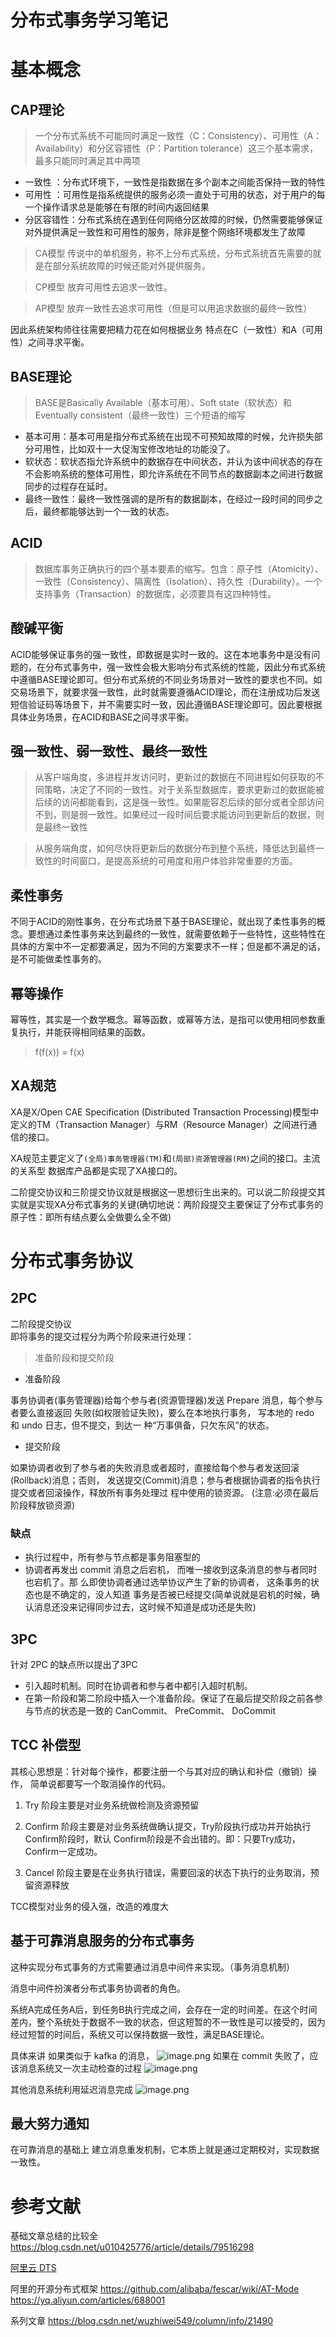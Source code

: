 # 分布式事务学习笔记

# 基本概念
## CAP理论
> 一个分布式系统不可能同时满足一致性（C：Consistency）、可用性（A：Availability）和分区容错性（P：Partition tolerance）这三个基本需求，最多只能同时满足其中两项
* 一致性 ：分布式环境下，一致性是指数据在多个副本之间能否保持一致的特性
* 可用性 ：可用性是指系统提供的服务必须一直处于可用的状态，对于用户的每一个操作请求总是能够在有限的时间内返回结果
* 分区容错性：分布式系统在遇到任何网络分区故障的时候，仍然需要能够保证对外提供满足一致性和可用性的服务，除非是整个网络环境都发生了故障

> CA模型  传说中的单机服务，称不上分布式系统，分布式系统首先需要的就是在部分系统故障的时候还能对外提供服务。

> CP模型 放弃可用性去追求一致性。

> AP模型 放弃一致性去追求可用性（但是可以用追求数据的最终一致性）

因此系统架构师往往需要把精力花在如何根据业务 特点在C（一致性）和A（可用性）之间寻求平衡。

## BASE理论
> BASE是Basically Available（基本可用）、Soft state（软状态）和Eventually consistent（最终一致性）三个短语的缩写
* 基本可用：基本可用是指分布式系统在出现不可预知故障的时候，允许损失部分可用性，比如双十一大促淘宝修改地址的功能没了。
* 软状态：软状态指允许系统中的数据存在中间状态，并认为该中间状态的存在不会影响系统的整体可用性，即允许系统在不同节点的数据副本之间进行数据同步的过程存在延时。
* 最终一致性：最终一致性强调的是所有的数据副本，在经过一段时间的同步之后，最终都能够达到一个一致的状态。

## ACID
> 数据库事务正确执行的四个基本要素的缩写。包含：原子性（Atomicity）、一致性（Consistency）、隔离性（Isolation）、持久性（Durability）。一个支持事务（Transaction）的数据库，必须要具有这四种特性。

## 酸碱平衡

ACID能够保证事务的强一致性，即数据是实时一致的。这在本地事务中是没有问题的，在分布式事务中，强一致性会极大影响分布式系统的性能，因此分布式系统中遵循BASE理论即可。但分布式系统的不同业务场景对一致性的要求也不同。如交易场景下，就要求强一致性，此时就需要遵循ACID理论，而在注册成功后发送短信验证码等场景下，并不需要实时一致，因此遵循BASE理论即可。因此要根据具体业务场景，在ACID和BASE之间寻求平衡。

## 强一致性、弱一致性、最终一致性

> 从客户端角度，多进程并发访问时，更新过的数据在不同进程如何获取的不同策略，决定了不同的一致性。对于关系型数据库，要求更新过的数据能被后续的访问都能看到，这是强一致性。如果能容忍后续的部分或者全部访问不到，则是弱一致性。如果经过一段时间后要求能访问到更新后的数据，则是最终一致性

> 从服务端角度，如何尽快将更新后的数据分布到整个系统，降低达到最终一致性的时间窗口，是提高系统的可用度和用户体验非常重要的方面。

## 柔性事务

不同于ACID的刚性事务，在分布式场景下基于BASE理论，就出现了柔性事务的概念。要想通过柔性事务来达到最终的一致性，就需要依赖于一些特性，这些特性在具体的方案中不一定都要满足，因为不同的方案要求不一样；但是都不满足的话，是不可能做柔性事务的。

## 幂等操作

幂等性，其实是一个数学概念。幂等函数，或幂等方法，是指可以使用相同参数重复执行，并能获得相同结果的函数。

> f(f(x)) = f(x)

## XA规范

XA是X/Open CAE Specification (Distributed Transaction Processing)模型中定义的TM（Transaction Manager）与RM（Resource Manager）之间进行通信的接口。

 XA规范主要定义了```(全局)事务管理器(TM)```和```(局部)资源管理器(RM)```之间的接口。主流的关系型 数据库产品都是实现了XA接口的。


二阶提交协议和三阶提交协议就是根据这一思想衍生出来的。可以说二阶段提交其实就是实现XA分布式事务的关键(确切地说：两阶段提交主要保证了分布式事务的原子性：即所有结点要么全做要么全不做)


# 分布式事务协议


## 2PC
二阶段提交协议  
即将事务的提交过程分为两个阶段来进行处理：
> 准备阶段和提交阶段

* 准备阶段

事务协调者(事务管理器)给每个参与者(资源管理器)发送 Prepare 消息，每个参与者要么直接返回
失败(如权限验证失败)，要么在本地执行事务， 写本地的 redo 和 undo 日志，但不提交，到达一
种“万事俱备，只欠东风”的状态。

* 提交阶段

如果协调者收到了参与者的失败消息或者超时，直接给每个参与者发送回滚(Rollback)消息；否则，
发送提交(Commit)消息；参与者根据协调者的指令执行提交或者回滚操作，释放所有事务处理过
程中使用的锁资源。 (注意:必须在最后阶段释放锁资源)

### 缺点 

* 执行过程中，所有参与节点都是事务阻塞型的
* 协调者再发出 commit 消息之后宕机， 而唯一接收到这条消息的参与者同时也宕机了。那
么即使协调者通过选举协议产生了新的协调者， 这条事务的状态也是不确定的，没人知道
事务是否被已经提交(简单说就是宕机的时候，确认消息还没来记得同步过去，这时候不知道是成功还是失败)



## 3PC
针对 2PC 的缺点所以提出了3PC

* 引入超时机制。同时在协调者和参与者中都引入超时机制。
* 在第一阶段和第二阶段中插入一个准备阶段。保证了在最后提交阶段之前各参与节点的状态是一致的 CanCommit、 PreCommit、 DoCommit

## TCC 补偿型

其核心思想是：针对每个操作，都要注册一个与其对应的确认和补偿（撤销）操作，
简单说都要写一个取消操作的代码。

1. Try 阶段主要是对业务系统做检测及资源预留

2. Confirm 阶段主要是对业务系统做确认提交，Try阶段执行成功并开始执行 Confirm阶段时，默认 Confirm阶段是不会出错的。即：只要Try成功，Confirm一定成功。

3. Cancel 阶段主要是在业务执行错误，需要回滚的状态下执行的业务取消，预留资源释放

TCC模型对业务的侵入强，改造的难度大



## 基于可靠消息服务的分布式事务
这种实现分布式事务的方式需要通过消息中间件来实现。（事务消息机制）

消息中间件扮演者分布式事务协调者的角色。

系统A完成任务A后，到任务B执行完成之间，会存在一定的时间差。在这个时间差内，整个系统处于数据不一致的状态，但这短暂的不一致性是可以接受的，因为经过短暂的时间后，系统又可以保持数据一致性，满足BASE理论。

具体来讲
如果类似于 kafka 的消息，
![image.png](https://upload-images.jianshu.io/upload_images/4031250-4bb4c836190522e3.png?imageMogr2/auto-orient/strip%7CimageView2/2/w/1240)
如果在 commit 失败了，应该消息系统又一次主动检查的过程
![image.png](https://upload-images.jianshu.io/upload_images/4031250-cd50bf8a5d6b2e13.png?imageMogr2/auto-orient/strip%7CimageView2/2/w/1240)

其他消息系统利用延迟消息完成
![image.png](https://upload-images.jianshu.io/upload_images/4031250-bd24e6bf471c7e16.png?imageMogr2/auto-orient/strip%7CimageView2/2/w/1240)

## 最大努力通知
在可靠消息的基础上
建立消息重发机制，它本质上就是通过定期校对，实现数据一致性。


# 参考文献
基础文章总结的比较全
https://blog.csdn.net/u010425776/article/details/79516298

[阿里云 DTS](https://help.aliyun.com/document_detail/48726.html)

阿里的开源分布式框架
https://github.com/alibaba/fescar/wiki/AT-Mode
https://yq.aliyun.com/articles/688001

系列文章
https://blog.csdn.net/wuzhiwei549/column/info/21490







